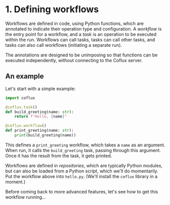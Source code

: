 # 1. Defining workflows

Workflows are defined in code, using Python functions, which are annotated to indicate their operation type and configuration. A _workflow_ is the entry point for a workflow, and a _task_ is an operation to be executed within the run. Workflows can call tasks, tasks can call other tasks, and tasks can also call workflows (initiating a separate run).

The annotations are designed to be unimposing so that functions can be executed independently, without connecting to the Coflux server.

## An example

Let's start with a simple example:

```python
import coflux

@coflux.task()
def build_greeting(name: str):
    return f"Hello, {name}"

@coflux.workflow()
def print_greeting(name: str):
    print(build_greeting(name))
```

This defines a `print_greeting` workflow, which takes a `name` as an argument. When run, it calls the `build_greeting` task, passing through this argument. Once it has the result from the task, it gets printed.

Workflows are defined in _repositories_, which are typically Python modules, but can also be loaded from a Python script, which we'll do momentarily. Put the workflow above into `hello.py`. (We'll install the `coflux` library in a moment.)

Before coming back to more advanced features, let's see how to get this workflow running...
